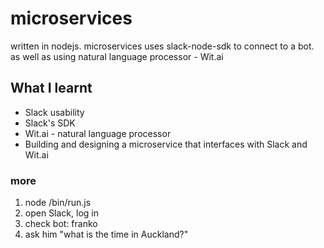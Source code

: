# microservices
written in nodejs. microservices uses slack-node-sdk to connect to a bot.
as well as using natural language processor - Wit.ai

## What I learnt
* Slack usability
* Slack's SDK
* Wit.ai - natural language processor
* Building and designing a microservice that interfaces with Slack and Wit.ai

### more
1. node /bin/run.js
2. open Slack, log in
3. check bot: franko
4. ask him "what is the time in Auckland?"

